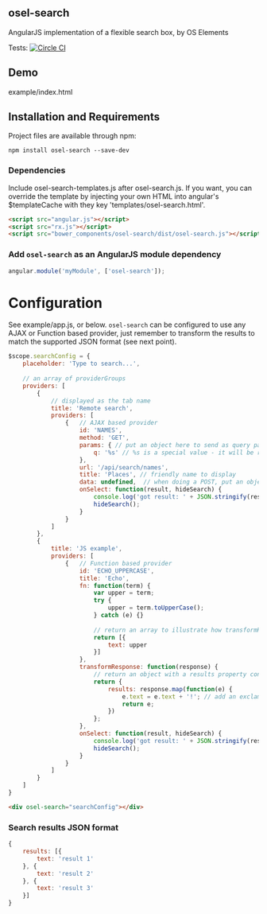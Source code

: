 ## osel-search 
AngularJS implementation of a flexible search box, by OS Elements

Tests: [![Circle CI](https://circleci.com/gh/OrdnanceSurvey/os-search/tree/master.svg?style=svg)](https://circleci.com/gh/OrdnanceSurvey/os-search/tree/master)

## Demo
example/index.html

## Installation and Requirements

Project files are available through npm:
```
npm install osel-search --save-dev
```

### Dependencies
Include osel-search-templates.js after osel-search.js.  If you want, you can override the template by injecting your own HTML into angular's $templateCache with they key 'templates/osel-search.html'.
```html
<script src="angular.js"></script>
<script src="rx.js"></script>
<script src="bower_components/osel-search/dist/osel-search.js"></script><!-- load osel-search after angular and rx.js -->
```

### Add `osel-search` as an AngularJS module dependency
```javascript
angular.module('myModule', ['osel-search']);
```

# Configuration
See example/app.js, or below.  `osel-search` can be configured to use any AJAX or Function based provider, just remember to transform the results to match the supported JSON format (see next point).
```javascript
$scope.searchConfig = {
    placeholder: 'Type to search...',
    
    // an array of providerGroups
    providers: [
        {
            // displayed as the tab name
            title: 'Remote search',
            providers: [
                {   // AJAX based provider
                    id: 'NAMES',
                    method: 'GET',
                    params: { // put an object here to send as query parameters
                        q: '%s' // %s is a special value - it will be replaced with the user's search query
                    },
                    url: '/api/search/names',
                    title: 'Places', // friendly name to display
                    data: undefined,  // when doing a POST, put an object here to send as form data
                    onSelect: function(result, hideSearch) {
                        console.log('got result: ' + JSON.stringify(result));
                        hideSearch();
                    }
                }
            ]
        },
        {
            title: 'JS example',
            providers: [
                {   // Function based provider
                    id: 'ECHO_UPPERCASE',
                    title: 'Echo',
                    fn: function(term) {
                        var upper = term;
                        try {
                            upper = term.toUpperCase();
                        } catch (e) {}
      
                        // return an array to illustrate how transformResponse can be used
                        return [{
                            text: upper
                        }]
                    },
                    transformResponse: function(response) {
                        // return an object with a results property containing the array
                        return {
                            results: response.map(function(e) {
                                e.text = e.text + '!'; // add an exclamation mark to each result!
                                return e;
                            })
                        };
                    },
                    onSelect: function(result, hideSearch) {
                        console.log('got result: ' + JSON.stringify(result));
                        hideSearch();
                    }
                }
            ]
        }
    ]
}
```
```html
<div osel-search="searchConfig"></div>
```

### Search results JSON format
```javascript
{
    results: [{
        text: 'result 1'
    }, {
        text: 'result 2'
    }, {
        text: 'result 3'
    }]
}
```